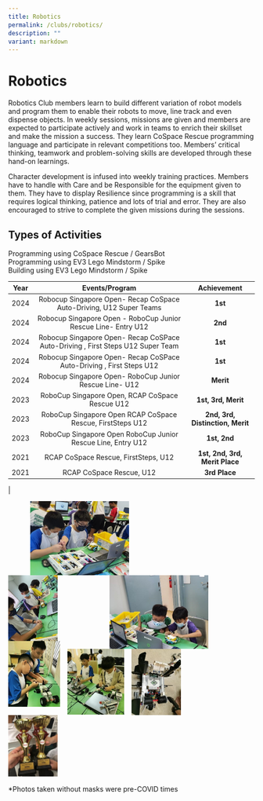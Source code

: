 ```yaml
---
title: Robotics
permalink: /clubs/robotics/
description: ""
variant: markdown
---
```

# Robotics

Robotics Club members learn to build different variation of robot models and program them to enable their robots to move, line track and even dispense objects. In weekly sessions, missions are given and members are expected to participate actively and work in teams to enrich their skillset and make the mission a success. They learn CoSpace Rescue programming language and participate in relevant competitions too. Members’ critical thinking, teamwork and problem-solving skills are developed through these hand-on learnings.

  

Character development is infused into weekly training practices. Members have to handle with Care and be Responsible for the equipment given to them. They have to display Resilience since programming is a skill that requires logical thinking, patience and lots of trial and error. They are also encouraged to strive to complete the given missions during the sessions.

Types of Activities
-------------------

Programming using CoSpace Rescue / GearsBot   
Programming using EV3 Lego Mindstorm / Spike   
Building using EV3 Lego Mindstorm / Spike


| Year |Events/Program| Achievement        |
|:----:|:------------------------------------:|:--------------------------:|
| 2024 | Robocup Singapore Open- Recap CoSpace Auto-Driving, U12 Super Teams | **1st** |
| 2024 | Robocup Singapore Open - RoboCup Junior Rescue Line-  Entry U12 | **2nd** |
| 2024 | Robocup Singapore Open- Recap CoSPace Auto-Driving , First Steps U12 Super Team | **1st** |
| 2024 | Robocup Singapore Open- Recap CoSPace Auto-Driving , First Steps U12 | **1st** |
| 2024 | Robocup Singapore Open- RoboCup Junior Rescue Line- U12 | **Merit** |
| 2023 | RoboCup Singapore Open, RCAP CoSpace Rescue U12 | **1st, 3rd, Merit** |
| 2023 | RoboCup Singapore Open RCAP CoSpace Rescue, FirstSteps U12 | **2nd, 3rd, Distinction, Merit** |
|2023 | RoboCup Singapore Open RoboCup Junior Rescue Line, Entry U12 | **1st, 2nd** |
| 2021 | RCAP CoSpace Rescue, FirstSteps, U12 | **1st, 2nd, 3rd, Merit Place** |
| 2021 |       RCAP CoSpace Rescue, U12       | **3rd Place** |
|

<img src="/images/ZHPS%20Experience/Robotics/Robotics_1.jpg" style="width:40%;margin-left:45px;" align="left">
<img src="/images/ZHPS%20Experience/Robotics/Robotics_3.jpg" style="width:40%;margin-right:95px;" align="right">

<br clear="left">

<img src="/images/ZHPS%20Experience/Robotics/Robotics_4.jpg" style="width:20%;margin-right:15px;" align="left">
<img src="/images/ZHPS%20Experience/Robotics/Robotics_5.jpg" style="width:21%;margin-right:15px;" align="left">
<img src="/images/ZHPS%20Experience/Robotics/Robotics_6.jpg" style="width:23%;margin-right:15px;" align="left">
<img src="/images/ZHPS%20Experience/Robotics/Robotics_2.jpg" style="width:20%;margin-right:15px;" align="left">

<br clear="left">


<img src="/images/ZHPS%20Experience/Robotics/Robotics_7.jpg" style="width:20%">

\*Photos taken without masks were pre-COVID times